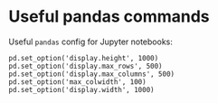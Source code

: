 # Useful pandas commands

Useful `pandas` config for Jupyter notebooks:
```
pd.set_option('display.height', 1000)
pd.set_option('display.max_rows', 500)
pd.set_option('display.max_columns', 500)
pd.set_option('max_colwidth', 100)
pd.set_option('display.width', 1000)
```
